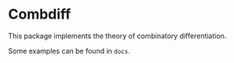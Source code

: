 # Combdiff


This package implements the theory of combinatory differentiation.


Some examples can be found in `docs`.
